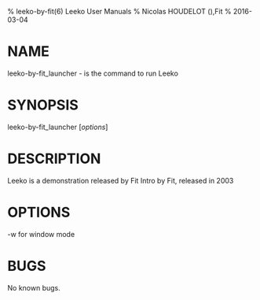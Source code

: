 % leeko-by-fit(6) Leeko User Manuals
% Nicolas HOUDELOT (),Fit
% 2016-03-04

# NAME
leeko-by-fit_launcher - is the command to run Leeko 

# SYNOPSIS
leeko-by-fit_launcher [*options*]

# DESCRIPTION
Leeko  is a demonstration released by Fit
Intro by Fit, released in 2003

# OPTIONS
-w for window mode

# BUGS
No known bugs.
